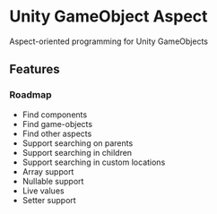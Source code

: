 # Unity GameObject Aspect

Aspect-oriented programming for Unity GameObjects

## Features

### Roadmap

- Find components
- Find game-objects
- Find other aspects
- Support searching on parents
- Support searching in children
- Support searching in custom locations
- Array support
- Nullable support
- Live values
- Setter support